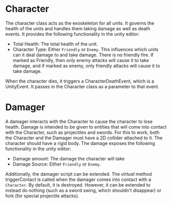 # Character

The character class acts as the exoskeleton for all units. It governs the health of the units and handles them taking damage as well as death events. It provides the following functionality in the unity editor:

* Total Health: The total health of the unit.
* Character Type: Either `Friendly` or `Enemy`. This influences which units can it deal damage to and take damage. There is no friendly fire. If marked as Friendly, then only enemy attacks will cause it to take damage, and if marked as enemy, only friendly attacks will cause it to take damage.

When the character dies, it triggers a CharacterDeathEvent, which is a UnityEvent. It passes in the Character class as a parameter to that event.

# Damager

A damager interacts with the Character to cause the character to lose health. Damage is intended to be given to entities that will come into contact with the Character, such as projectiles and swords. For this to work, both the Character and the Damager must have a 2D collider attached to it. The character should have a rigid body. The damage exposes the following functionality in the unity editor:

* Damage amount: The damage the character will take
* Damage Source: Either `Friendly` or `Enemy`.

Additionally, the damager script can be extended. The _virtual_ method triggerContact is called when the damager comes into contact with a `Character`. By default, it is destroyed. However, it can be extended to instead do nothing (such as a sword swing, which shouldn't disappear) or fork (for special projectile attacks).